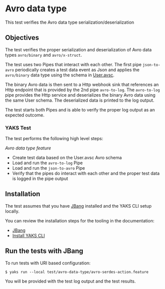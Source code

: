 # Avro data type

This test verifies the Avro data type serialization/deserialization

## Objectives

The test verifies the proper serialization and deserialization of Avro data types `avro/binary` and `avro/x-struct`.

The test uses two Pipes that interact with each other. The first pipe `json-to-avro` periodically creates a test data event as Json and applies the `avro/binary` data type using the schema in [User.avsc](User.avsc). 

The binary Avro data is then sent to a Http webhook sink that references an Http endpoint that is provided by the 2nd pipe `avro-to-log`. The `avro-to-log` pipe provides the Http service and deserializes the binary Avro data using the same User schema. The deserialized data is printed to the log output.

The test starts both Pipes and is able to verify the proper log output as an expected outcome.

### YAKS Test

The test performs the following high level steps:

*Avro data type feature*
- Create test data based on the User.avsc Avro schema
- Load and run the `avro-to-log` Pipe
- Load and run the `json-to-avro` Pipe
- Verify that the pipes do interact with each other and the proper test data is logged in the pipe output

## Installation

The test assumes that you have [JBang](https://www.jbang.dev/) installed and the YAKS CLI setup locally.

You can review the installation steps for the tooling in the documentation:

- [JBang](https://www.jbang.dev/documentation/guide/latest/installation.html)
- [Install YAKS CLI](https://github.com/citrusframework/yaks#installation)

## Run the tests with JBang

To run tests with URI based configuration: 

```shell script
$ yaks run --local test/avro-data-type/avro-serdes-action.feature
```

You will be provided with the test log output and the test results.
